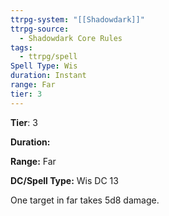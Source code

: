 ```yaml
---
ttrpg-system: "[[Shadowdark]]"
ttrpg-source:
  - Shadowdark Core Rules
tags:
  - ttrpg/spell
Spell Type: Wis
duration: Instant
range: Far
tier: 3
---
```

**Tier**: 3

**Duration:** 

**Range:** Far

**DC/Spell Type:** Wis DC 13

One target in far takes 5d8 damage.